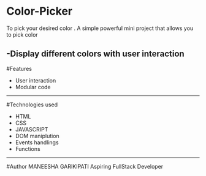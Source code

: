 # Color-Picker
To pick your desired color .
A simple powerful mini project that allows you to pick color


-Display different colors with user interaction 
---------------------

#Features

- User interaction
- Modular code

 -------------------
 #Technologies used

 - HTML
 - CSS
 - JAVASCRIPT
 - DOM maniplution
 - Events handlings
 - Functions

 -----------------

 #Author
 MANEESHA GARIKIPATI 
 Aspiring FullStack Developer

 


